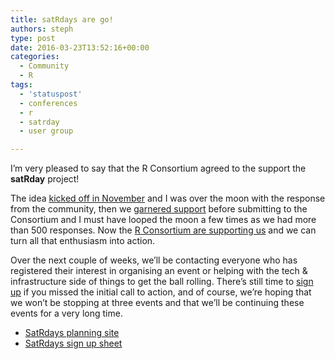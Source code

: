 ```yaml
---
title: satRdays are go!
authors: steph
type: post
date: 2016-03-23T13:52:16+00:00
categories:
  - Community
  - R
tags:
  - 'statuspost'
  - conferences
  - r
  - satrday
  - user group

---
```

I&#8217;m very pleased to say that the R Consortium agreed to the support the **satRday** project!

The idea [kicked off in November][1] and I was over the moon with the response from the community, then we [garnered support][2] before submitting to the Consortium and I must have looped the moon a few times as we had more than 500 responses. Now the [R Consortium are supporting us][3] and we can turn all that enthusiasm into action.

Over the next couple of weeks, we&#8217;ll be contacting everyone who has registered their interest in organising an event or helping with the tech & infrastructure side of things to get the ball rolling. There&#8217;s still time to [sign up][4] if you missed the initial call to action, and of course, we&#8217;re hoping that we won&#8217;t be stopping at three events and that we&#8217;ll be continuing these events for a very long time.

  * [SatRdays planning site][5]
  * [SatRdays sign up sheet][4]

 [1]: https://itsalocke.com/sqlsaturdays-but-for-r/
 [2]: https://itsalocke.com/satrdays-final-push/
 [3]: https://www.r-consortium.org/news/announcement/2016/03/r-consortium-funds-technical-initiatives-community-events-and-training
 [4]: http://goo.gl/forms/Xv7mym0BwJ
 [5]: http://planning.satrdays.org/